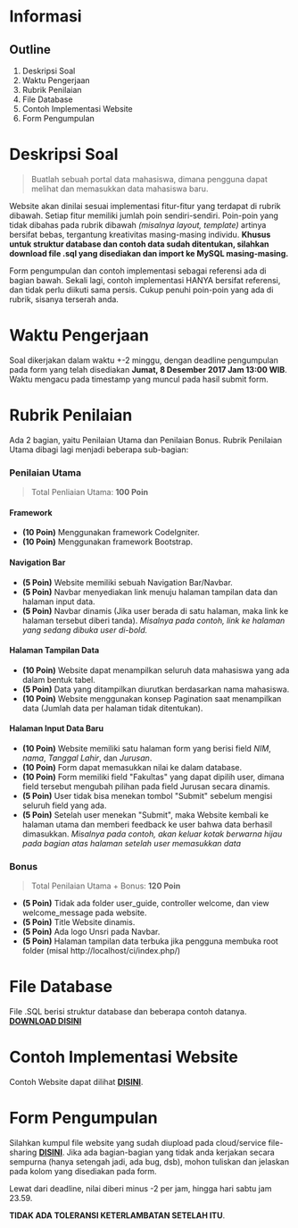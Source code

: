 # Informasi
## Outline
1. Deskripsi Soal
2. Waktu Pengerjaan
3. Rubrik Penilaian
4. File Database
5. Contoh Implementasi Website
6. Form Pengumpulan

# Deskripsi Soal

> Buatlah sebuah portal data mahasiswa, dimana pengguna dapat melihat dan memasukkan data mahasiswa baru. 

Website akan dinilai sesuai implementasi fitur-fitur yang terdapat di rubrik dibawah. Setiap fitur memiliki jumlah poin sendiri-sendiri. Poin-poin yang tidak dibahas pada rubrik dibawah *(misalnya layout, template)* artinya bersifat bebas, tergantung kreativitas masing-masing individu. **Khusus untuk struktur database dan contoh data sudah ditentukan, silahkan download file .sql yang disediakan dan import ke MySQL masing-masing.**

Form pengumpulan dan contoh implementasi sebagai referensi ada di bagian bawah. Sekali lagi, contoh implementasi HANYA bersifat referensi, dan tidak perlu diikuti sama persis. Cukup penuhi poin-poin yang ada di rubrik, sisanya terserah anda.

# Waktu Pengerjaan

Soal dikerjakan dalam waktu +-2 minggu, dengan deadline pengumpulan pada form yang telah disediakan **Jumat, 8 Desember 2017 Jam 13:00 WIB**. Waktu mengacu pada timestamp yang muncul pada hasil submit form.

# Rubrik Penilaian

Ada 2 bagian, yaitu Penilaian Utama dan Penilaian Bonus. Rubrik Penilaian Utama dibagi lagi menjadi beberapa sub-bagian:

### Penilaian Utama
> Total Penliaian Utama: **100 Poin**

#### Framework
- **(10 Poin)** Menggunakan framework CodeIgniter.
- **(10 Poin)** Menggunakan framework Bootstrap.

#### Navigation Bar
- **(5 Poin)** Website memiliki sebuah Navigation Bar/Navbar.
- **(5 Poin)** Navbar menyediakan link menuju halaman tampilan data dan halaman input data.
- **(5 Poin)** Navbar dinamis (Jika user berada di satu halaman, maka link ke halaman tersebut diberi tanda). 
  *Misalnya pada contoh, link ke halaman yang sedang dibuka user di-bold.*
  
#### Halaman Tampilan Data
- **(10 Poin)** Website dapat menampilkan seluruh data mahasiswa yang ada dalam bentuk tabel.
- **(5 Poin)** Data yang ditampilkan diurutkan berdasarkan nama mahasiswa.
- **(10 Poin)** Website menggunakan konsep Pagination saat menampilkan data (Jumlah data per halaman tidak ditentukan).

#### Halaman Input Data Baru
- **(10 Poin)** Website memiliki satu halaman form yang berisi field *NIM*, *nama*, *Tanggal Lahir*, dan *Jurusan*.
- **(10 Poin)** Form dapat memasukkan nilai ke dalam database.
- **(10 Poin)** Form memiliki field "Fakultas" yang dapat dipilih user, dimana field tersebut mengubah pilihan pada field Jurusan secara dinamis.
- **(5 Poin)** User tidak bisa menekan tombol "Submit" sebelum mengisi seluruh field yang ada.
- **(5 Poin)** Setelah user menekan "Submit", maka Website kembali ke halaman utama dan memberi feedback ke user bahwa data berhasil dimasukkan.
*Misalnya pada contoh, akan keluar kotak berwarna hijau pada bagian atas halaman setelah user memasukkan data*

### Bonus
> Total Penilaian Utama + Bonus: **120 Poin**

- **(5 Poin)** Tidak ada folder user_guide, controller welcome, dan view welcome_message pada website.
- **(5 Poin)** Title Website dinamis.
- **(5 Poin)** Ada logo Unsri pada Navbar.
- **(5 Poin)** Halaman tampilan data terbuka jika pengguna membuka root folder (misal http://localhost/ci/index.php/) 



# File Database

File .SQL berisi struktur database dan beberapa contoh datanya. [**DOWNLOAD DISINI**](https://drive.google.com/file/d/1h1KOmqr_cHJ1855LEx3rQPu3yE_Aat9y/view?usp=sharing)

# Contoh Implementasi Website

Contoh Website dapat dilihat [**DISINI**](https://uasprakweb2017.000webhostapp.com/).

# Form Pengumpulan

Silahkan kumpul file website yang sudah diupload pada cloud/service file-sharing [**DISINI**](https://docs.google.com/forms/d/e/1FAIpQLSf4hhpVxwthKoCNY6s7wTdaRXke71O-5dQIQA7xVK4BsHjtZg/viewform?usp=sf_link).
Jika ada bagian-bagian yang tidak anda kerjakan secara sempurna (hanya setengah jadi, ada bug, dsb), mohon tuliskan dan jelaskan pada kolom yang disediakan pada form.

Lewat dari deadline, nilai diberi minus -2 per jam, hingga hari sabtu jam 23.59.

**TIDAK ADA TOLERANSI KETERLAMBATAN SETELAH ITU**. 

